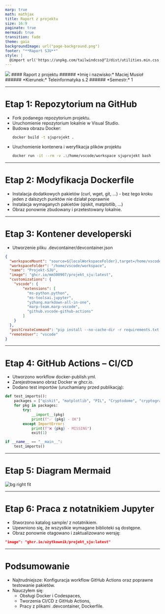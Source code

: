 ```yaml
---
marp: true
math: mathjax
title: Raport z projektu
size: 16:9
paginate: true
mermaid: true
transition: fade
theme: gaia
backgroundImage: url("page-background.png")
footer: "**Raport SJU**"
style: |
  @import url('https://unpkg.com/tailwindcss@^2/dist/utilities.min.css');
---
```


<!-- Strona tytułowa -->
<div class="flex flex-col items-center justify-center h-full text-center">
<img src="https://upload.wikimedia.org/wikipedia/commons/3/34/Logo_PolSl.svg" class="w-60" />
#### Raport z projektu
###### *Imię i nazwisko:* Maciej Musioł  
###### *Kierunek:* Teleinformatyka s.2  
###### *Semestr:* 1
</div>

---

# Etap 1: Repozytorium na GitHub

- Fork podanego repozytorium projektu.
- Uruchomienie repozytorium lokalnie w Visual Studio.
- Budowa obrazu Docker:
  ```bash
  docker build -t sjuprojekt .
- Uruchomienie kontenera i weryfikacja plików projektu
  ```bash
  docker run -it --rm -v .:/home/vscode/workspace sjuprojekt bash

---
# Etap 2: Modyfikacja Dockerfile
- Instalacja dodatkowych pakietów (curl, wget, git, ...) - bez tego kroku jeden z dalszych punktów nie działał poprawnie
- Instalacja wymaganych pakietów (qiskit, matplotlib, ...)
- Obraz ponownie zbudowany i przetestowany lokalnie.

---
# Etap 3: Kontener developerski
- Utworzenie pliku .devcontainer/devcontainer.json
```json
{
  "workspaceMount": "source=${localWorkspaceFolder},target=/home/vscode/workspace,type=bind,consistency=cached",
  "workspaceFolder": "/home/vscode/workspace",
  "name": "Projekt-SJU",
  "image": "ghcr.io/mm300907/projekt_sju:latest",
  "customizations": {
    "vscode": {
        "extensions": [
          "ms-python.python",
          "ms-toolsai.jupyter",
          "yzhang.markdown-all-in-one",
          "marp-team.marp-vscode",
          "github.vscode-github-actions"
        ]
    }
  },
  "postCreateCommand": "pip install --no-cache-dir -r requirements.txt && uname -a && python --version && pip --version",
  "remoteUser": "vscode"
}
```

---
# Etap 4: GitHub Actions – CI/CD
- Utworzono workflow docker-publish.yml.
- Zarejestrowano obraz Docker w ghcr.io.
- Dodano test importów (uruchamiany przed publikacją):
```python
def test_imports():
    packages = ["qiskit", "matplotlib", "PIL", "Cryptodome", "cryptography"] #wymagane pakiety do testu 
    for pkg in packages:
        try:
            __import__(pkg)
            print(f"✅ {pkg} - OK")
        except ImportError:
            print(f"❌ {pkg} - MISSING")
            exit(1)

if __name__ == "__main__":
    test_imports()
```

---
# Etap 5: Diagram Mermaid
![bg right fit](D:\lg\projekt_sju-main\projekt_sju-main\doc\Mermaid.png)

---
# Etap 6: Praca z notatnikiem Jupyter
- Stworzono katalog sample/ z notatnikiem.
- Upewniono się, że wszystkie wymagane biblioteki są dostępne.
- Obraz ponownie otagowano i zaktualizowano wersję:
```json
"image": "ghcr.io/użytkownik/projekt_sju:latest"
```

---
# Podsumowanie
- Najtrudniejsze: Konfiguracja workflow GitHub Actions oraz poprawne testowanie pakietów.
- Nauczyłem się:
    - Obsługi Docker i Codespaces,
    - Tworzenia CI/CD z GitHub Actions,
    - Pracy z plikami .devcontainer, Dockerfile.

